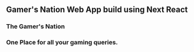 ## Gamer's Nation Web App build using Next React

### The Gamer's Nation

### One Place for all your gaming queries.
